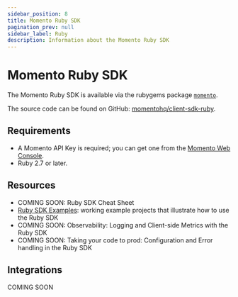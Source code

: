 ```yaml
---
sidebar_position: 8
title: Momento Ruby SDK
pagination_prev: null
sidebar_label: Ruby
description: Information about the Momento Ruby SDK
---
```


# Momento Ruby SDK

The Momento Ruby SDK is available via the rubygems package [`momento`](https://rubygems.org/gems/momento).

The source code can be found on GitHub: [momentohq/client-sdk-ruby](https://github.com/momentohq/client-sdk-ruby).

## Requirements

- A Momento API Key is required; you can get one from the [Momento Web Console](https://console.gomomento.com/).
- Ruby 2.7 or later.

## Resources

- COMING SOON: Ruby SDK Cheat Sheet
- [Ruby SDK Examples](https://github.com/momentohq/client-sdk-ruby/blob/main/examples/README.md): working example projects that illustrate how to use the Ruby SDK
- COMING SOON: Observability: Logging and Client-side Metrics with the Ruby SDK
- COMING SOON: Taking your code to prod: Configuration and Error handling in the Ruby SDK

## Integrations

COMING SOON
